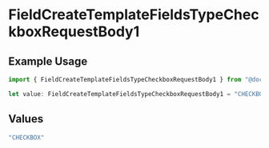 # FieldCreateTemplateFieldsTypeCheckboxRequestBody1

## Example Usage

```typescript
import { FieldCreateTemplateFieldsTypeCheckboxRequestBody1 } from "@documenso/sdk-typescript/models/operations";

let value: FieldCreateTemplateFieldsTypeCheckboxRequestBody1 = "CHECKBOX";
```

## Values

```typescript
"CHECKBOX"
```
